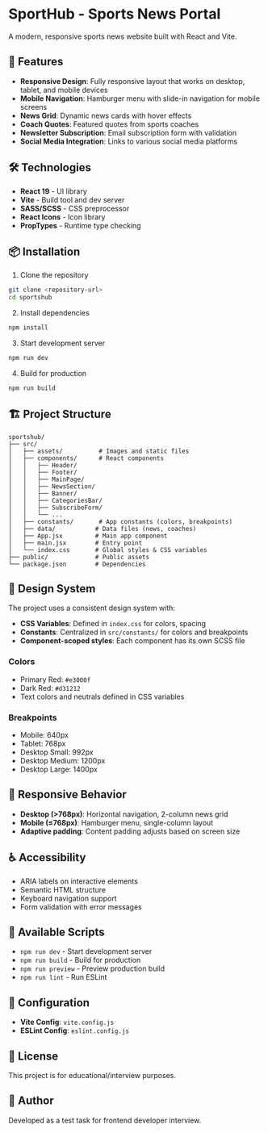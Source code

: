 # SportHub - Sports News Portal

A modern, responsive sports news website built with React and Vite.

## 🚀 Features

- **Responsive Design**: Fully responsive layout that works on desktop, tablet, and mobile devices
- **Mobile Navigation**: Hamburger menu with slide-in navigation for mobile screens
- **News Grid**: Dynamic news cards with hover effects
- **Coach Quotes**: Featured quotes from sports coaches
- **Newsletter Subscription**: Email subscription form with validation
- **Social Media Integration**: Links to various social media platforms

## 🛠️ Technologies

- **React 19** - UI library
- **Vite** - Build tool and dev server
- **SASS/SCSS** - CSS preprocessor
- **React Icons** - Icon library
- **PropTypes** - Runtime type checking

## 📦 Installation

1. Clone the repository
```bash
git clone <repository-url>
cd sportshub
```

2. Install dependencies
```bash
npm install
```

3. Start development server
```bash
npm run dev
```

4. Build for production
```bash
npm run build
```

## 🏗️ Project Structure

```
sportshub/
├── src/
│   ├── assets/          # Images and static files
│   ├── components/      # React components
│   │   ├── Header/
│   │   ├── Footer/
│   │   ├── MainPage/
│   │   ├── NewsSection/
│   │   ├── Banner/
│   │   ├── CategoriesBar/
│   │   ├── SubscribeForm/
│   │   └── ...
│   ├── constants/       # App constants (colors, breakpoints)
│   ├── data/           # Data files (news, coaches)
│   ├── App.jsx         # Main app component
│   ├── main.jsx        # Entry point
│   └── index.css       # Global styles & CSS variables
├── public/             # Public assets
└── package.json        # Dependencies
```

## 🎨 Design System

The project uses a consistent design system with:
- **CSS Variables**: Defined in `index.css` for colors, spacing
- **Constants**: Centralized in `src/constants/` for colors and breakpoints
- **Component-scoped styles**: Each component has its own SCSS file

### Colors
- Primary Red: `#e3000f`
- Dark Red: `#d31212`
- Text colors and neutrals defined in CSS variables

### Breakpoints
- Mobile: 640px
- Tablet: 768px
- Desktop Small: 992px
- Desktop Medium: 1200px
- Desktop Large: 1400px

## 📱 Responsive Behavior

- **Desktop (>768px)**: Horizontal navigation, 2-column news grid
- **Mobile (≤768px)**: Hamburger menu, single-column layout
- **Adaptive padding**: Content padding adjusts based on screen size

## ♿ Accessibility

- ARIA labels on interactive elements
- Semantic HTML structure
- Keyboard navigation support
- Form validation with error messages

## 📝 Available Scripts

- `npm run dev` - Start development server
- `npm run build` - Build for production
- `npm run preview` - Preview production build
- `npm run lint` - Run ESLint

## 🔧 Configuration

- **Vite Config**: `vite.config.js`
- **ESLint Config**: `eslint.config.js`

## 📄 License

This project is for educational/interview purposes.

## 👥 Author

Developed as a test task for frontend developer interview.